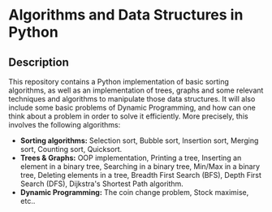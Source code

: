 # Algorithms and Data Structures in Python
## Description
This repository contains a Python implementation of basic sorting algorithms, as well as an implementation of trees, graphs and some relevant techniques and algorithms to manipulate those data structures. It will also include some basic problems of Dynamic Programming, and how can one think about a problem in order to solve it efficiently. More precisely, this involves the following algorithms: 

- **Sorting algorithms:** Selection sort, Bubble sort, Insertion sort, Merging sort, Counting sort, Quicksort.
- **Trees & Graphs:** OOP implementation, Printing a tree, Inserting an element in a binary tree, Searching in a binary tree, Min/Max in a binary tree, Deleting elements in a tree, Breadth First Search (BFS), Depth First Search (DFS), Dijkstra's Shortest Path algorithm.
- **Dynamic Programming:** The coin change problem, Stock maximise, etc..


